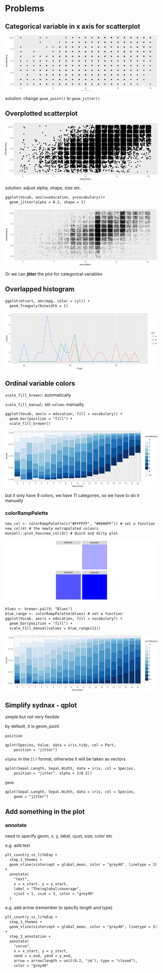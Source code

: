 # Problems

## Categorical variable in x axis for scatterplot

![](../../../.gitbook/assets/image%20%28178%29.png)

solution: change `geom_point()` to `geom_jitter()`

## Overplotted scatterplot

![](../../../.gitbook/assets/image%20%28177%29.png)

solution: adjust alpha, shape, size etc.

```text
ggplot(Vocab, aes(x=education, y=vocabulary))+
  geom_jitter(alpha = 0.2, shape = 1)
```

![](../../../.gitbook/assets/image%20%28169%29.png)

Or we can **jitter** the plot for categorical variables

## Overlapped histogram

```text
ggplot(mtcars, aes(mpg, color = cyl)) +
  geom_freqpoly(binwidth = 1)
```

![](../../../.gitbook/assets/image%20%28184%29.png)

## Ordinal variable colors

`scale_fill_brewer`: automatically

`scale_fill_manual`: set `values` manually

```text
ggplot(Vocab, aes(x = education, fill = vocabulary)) +
  geom_bar(position = "fill") +
  scale_fill_brewer()
```

![](../../../.gitbook/assets/image%20%28170%29.png)

but it only have 9 colors, we have 11 categories, so we have to do it manually

### colorRampPalette

```text
new_col <- colorRampPalette(c("#FFFFFF", "#0000FF")) # set a function
new_col(4) # the newly extrapolated colours
munsell::plot_hex(new_col(4)) # Quick and dirty plot
```

![](../../../.gitbook/assets/image%20%28186%29.png)

```text
blues <- brewer.pal(9, "Blues")
blue_range <- colorRampPalette(blues) # set a function
ggplot(Vocab, aes(x = education, fill = vocabulary)) +
  geom_bar(position = "fill") +
  scale_fill_manual(values = blue_range(11))
```

![](../../../.gitbook/assets/image%20%28190%29.png)

## Simplify sydnax - qplot

simple but not very flexible

by default, it is geom\_point

`position`

```text
qplot(Species, Value, data = iris.tidy, col = Part,
    position = "jitter")
```

`alpha`: in the `I()` format, otherwise it will be taken as vectors

```text
qplot(Sepal.Length, Sepal.Width, data = iris, col = Species,
    position = "jitter", alpha = I(0.5))
```

`geom`

```text
qplot(Sepal.Length, Sepal.Width, data = iris, col = Species,
    geom = "jitter")
```

## Add something in the plot

### annotate

need to specify geom, x, y, label, vjust, size, color etc

e.g. add text

```text
plt_country_vs_lifeExp +
  step_1_themes +
  geom_vline(xintercept = global_mean, color = "grey40", linetype = 3) +
  annotate(
    "text",
    x = x_start, y = y_start,
    label = "The\nglobal\naverage",
    vjust = 1, size = 3, color = "grey40"
  )
```

e.g. add arrow \(remember to specify length and type\)

```text
plt_country_vs_lifeExp +  
  step_1_themes +
  geom_vline(xintercept = global_mean, color = "grey40", linetype = 3) +
  step_3_annotation +
  annotate(
    "curve",
    x = x_start, y = y_start,
    xend = x_end, yend = y_end,
    arrow = arrow(length = unit(0.2, "cm"), type = "closed"),
    color = "grey40"
```

